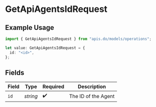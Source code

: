 # GetApiAgentsIdRequest

## Example Usage

```typescript
import { GetApiAgentsIdRequest } from "apis.do/models/operations";

let value: GetApiAgentsIdRequest = {
  id: "<id>",
};
```

## Fields

| Field               | Type                | Required            | Description         |
| ------------------- | ------------------- | ------------------- | ------------------- |
| `id`                | *string*            | :heavy_check_mark:  | The ID of the Agent |
